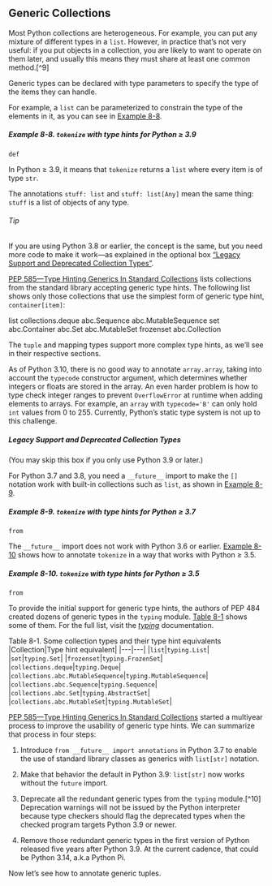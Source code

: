 ## Generic Collections

Most Python collections are heterogeneous. For example, you can put any mixture of different types in a `list`. However, in practice that’s not very useful: if you put objects in a collection, you are likely to want to operate on them later, and usually this means they must share at least one common method.[^9]

Generic types can be declared with type parameters to specify the type of the items they can handle.

For example, a `list` can be parameterized to constrain the type of the elements in it, as you can see in [Example 8-8](#tokenize_ex).

##### Example 8-8. `tokenize` with type hints for Python ≥ 3.9

```
def
```

In Python ≥ 3.9, it means that `tokenize` returns a `list` where every item is of type `str`.

The annotations `stuff: list` and `stuff: list[Any]` mean the same thing: `stuff` is a list of objects of any type.

###### Tip

If you are using Python 3.8 or earlier, the concept is the same, but you need more code to make it work—as explained in the optional box [“Legacy Support and Deprecated Collection Types”](#legacy_deprecated_typing_box).

[PEP 585—Type Hinting Generics In Standard Collections](https://fpy.li/8-16) lists collections from the standard library accepting generic type hints. The following list shows only those collections that use the simplest form of generic type hint, `container[item]`:

list        collections.deque        abc.Sequence   abc.MutableSequence
set         abc.Container            abc.Set        abc.MutableSet
frozenset   abc.Collection

The `tuple` and mapping types support more complex type hints, as we’ll see in their respective sections.

As of Python 3.10, there is no good way to annotate `array.array`, taking into account the `typecode` constructor argument, which determines whether integers or floats are stored in the array. An even harder problem is how to type check integer ranges to prevent `OverflowError` at runtime when adding elements to arrays. For example, an `array` with `typecode='B'` can only hold `int` values from 0 to 255. Currently, Python’s static type system is not up to this challenge.

##### Legacy Support and Deprecated Collection Types

(You may skip this box if you only use Python 3.9 or later.)

For Python 3.7 and 3.8, you need a `__future__` import to make the `[]` notation work with built-in collections such as `list`, as shown in [Example 8-9](#tokenize_3_7_ex).

##### Example 8-9. `tokenize` with type hints for Python ≥ 3.7

```
from
```

The `__future__` import does not work with Python 3.6 or earlier. [Example 8-10](#tokenize_3_5_ex) shows how to annotate `tokenize` in a way that works with Python ≥ 3.5.

##### Example 8-10. `tokenize` with type hints for Python ≥ 3.5

```
from
```

To provide the initial support for generic type hints, the authors of PEP 484 created dozens of generic types in the `typing` module. [Table 8-1](#generic_collections_tbl) shows some of them. For the full list, visit the [_typing_](https://fpy.li/typing) documentation.

Table 8-1. Some collection types and their type hint equivalents
|Collection|Type hint equivalent|
|---|---|
|`list`|`typing.List`|
|`set`|`typing.Set`|
|`frozenset`|`typing.FrozenSet`|
|`collections.deque`|`typing.Deque`|
|`collections.abc.MutableSequence`|`typing.MutableSequence`|
|`collections.abc.Sequence`|`typing.Sequence`|
|`collections.abc.Set`|`typing.AbstractSet`|
|`collections.abc.MutableSet`|`typing.MutableSet`|

[PEP 585—Type Hinting Generics In Standard Collections](https://fpy.li/pep585) started a multiyear process to improve the usability of generic type hints. We can summarize that process in four steps:

1. Introduce `from __future__ import annotations` in Python 3.7 to enable the use of standard library classes as generics with `list[str]` notation.
    
2. Make that behavior the default in Python 3.9: `list[str]` now works without the `future` import.
    
3. Deprecate all the redundant generic types from the `typing` module.[^10] Deprecation warnings will not be issued by the Python interpreter because type checkers should flag the deprecated types when the checked program targets Python 3.9 or newer.
    
4. Remove those redundant generic types in the first version of Python released five years after Python 3.9. At the current cadence, that could be Python 3.14, a.k.a Python Pi.
    

Now let’s see how to annotate generic tuples.